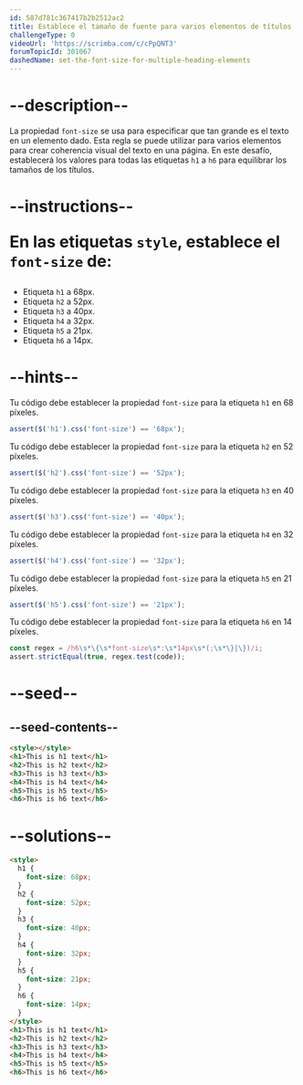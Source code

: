 ```yaml
---
id: 587d781c367417b2b2512ac2
title: Establece el tamaño de fuente para varios elementos de títulos
challengeType: 0
videoUrl: 'https://scrimba.com/c/cPpQNT3'
forumTopicId: 301067
dashedName: set-the-font-size-for-multiple-heading-elements
---
```


# --description--

La propiedad `font-size` se usa para especificar que tan grande es el texto en un elemento dado. Esta regla se puede utilizar para varios elementos para crear coherencia visual del texto en una página. En este desafío, establecerá los valores para todas las etiquetas `h1` a `h6` para equilibrar los tamaños de los títulos.

# --instructions-- <p>En las etiquetas <code>style</code>, establece el <code>font-size</code> de:</p>

  <ul>
    <li>Etiqueta <code>h1</code> a 68px.</li>
    <li>Etiqueta <code>h2</code> a 52px.</li>
    <li>Etiqueta <code>h3</code> a 40px.</li>
    <li>Etiqueta <code>h4</code> a 32px.</li>
    <li>Etiqueta <code>h5</code> a 21px.</li>
    <li>Etiqueta <code>h6</code> a 14px.</li>
  </ul>

# --hints--

Tu código debe establecer la propiedad `font-size` para la etiqueta `h1` en 68 píxeles.

```js
assert($('h1').css('font-size') == '68px');
```

Tu código debe establecer la propiedad `font-size` para la etiqueta `h2` en 52 píxeles.

```js
assert($('h2').css('font-size') == '52px');
```

Tu código debe establecer la propiedad `font-size` para la etiqueta `h3` en 40 píxeles.

```js
assert($('h3').css('font-size') == '40px');
```

Tu código debe establecer la propiedad `font-size` para la etiqueta `h4` en 32 píxeles.

```js
assert($('h4').css('font-size') == '32px');
```

Tu código debe establecer la propiedad `font-size` para la etiqueta `h5` en 21 píxeles.

```js
assert($('h5').css('font-size') == '21px');
```

Tu código debe establecer la propiedad `font-size` para la etiqueta `h6` en 14 píxeles.

```js
const regex = /h6\s*\{\s*font-size\s*:\s*14px\s*(;\s*\}|\})/i;
assert.strictEqual(true, regex.test(code));
```

# --seed--

## --seed-contents--

```html
<style></style>
<h1>This is h1 text</h1>
<h2>This is h2 text</h2>
<h3>This is h3 text</h3>
<h4>This is h4 text</h4>
<h5>This is h5 text</h5>
<h6>This is h6 text</h6>
```

# --solutions--

```html
<style>
  h1 {
    font-size: 68px;
  }
  h2 {
    font-size: 52px;
  }
  h3 {
    font-size: 40px;
  }
  h4 {
    font-size: 32px;
  }
  h5 {
    font-size: 21px;
  }
  h6 {
    font-size: 14px;
  }
</style>
<h1>This is h1 text</h1>
<h2>This is h2 text</h2>
<h3>This is h3 text</h3>
<h4>This is h4 text</h4>
<h5>This is h5 text</h5>
<h6>This is h6 text</h6>
```
